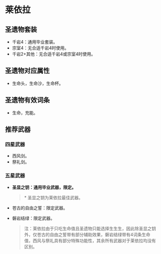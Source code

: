 # 莱依拉

## 圣遗物套装

- 千岩4：通用毕业套装。
- 宗室4：无合适千岩4时使用。
- 千岩2+其他：无合适千岩4或宗室4时使用。

## 圣遗物对应属性

- 生命头，生命沙，生命杯。

## 圣遗物有效词条

- 生命，充能。

## 推荐武器

### 四星武器

- 西风剑。
- 祭礼剑。

### 五星武器

- **圣显之钥：通用毕业武器，限定。**

  > \* 圣显之钥为莱依拉最佳武器。  

- 苍古的自由之誓：限定武器。
- 磐岩结绿：限定武器。

  > 注：莱依拉由于只吃生命值且圣遗物只能选择生生生，因此除圣显之钥外，仅苍古的自由之誓带有部分辅助效果，磐岩结绿带有4词条生命值，西风与祭礼具有部分特殊功能性，其余所有武器对于莱依拉均没有区别。  
